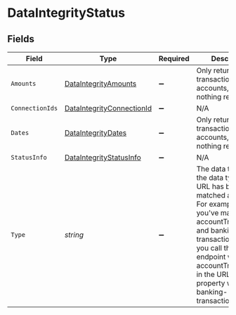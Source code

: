 # DataIntegrityStatus


## Fields

| Field                                                                                                                                                                                                                                                            | Type                                                                                                                                                                                                                                                             | Required                                                                                                                                                                                                                                                         | Description                                                                                                                                                                                                                                                      |
| ---------------------------------------------------------------------------------------------------------------------------------------------------------------------------------------------------------------------------------------------------------------- | ---------------------------------------------------------------------------------------------------------------------------------------------------------------------------------------------------------------------------------------------------------------- | ---------------------------------------------------------------------------------------------------------------------------------------------------------------------------------------------------------------------------------------------------------------- | ---------------------------------------------------------------------------------------------------------------------------------------------------------------------------------------------------------------------------------------------------------------- |
| `Amounts`                                                                                                                                                                                                                                                        | [DataIntegrityAmounts](../../Models/Shared/DataIntegrityAmounts.md)                                                                                                                                                                                              | :heavy_minus_sign:                                                                                                                                                                                                                                               | Only returned for transactions. For accounts, there is nothing returned.                                                                                                                                                                                         |
| `ConnectionIds`                                                                                                                                                                                                                                                  | [DataIntegrityConnectionId](../../Models/Shared/DataIntegrityConnectionId.md)                                                                                                                                                                                    | :heavy_minus_sign:                                                                                                                                                                                                                                               | N/A                                                                                                                                                                                                                                                              |
| `Dates`                                                                                                                                                                                                                                                          | [DataIntegrityDates](../../Models/Shared/DataIntegrityDates.md)                                                                                                                                                                                                  | :heavy_minus_sign:                                                                                                                                                                                                                                               | Only returned for transactions. For accounts, there is nothing returned.                                                                                                                                                                                         |
| `StatusInfo`                                                                                                                                                                                                                                                     | [DataIntegrityStatusInfo](../../Models/Shared/DataIntegrityStatusInfo.md)                                                                                                                                                                                        | :heavy_minus_sign:                                                                                                                                                                                                                                               | N/A                                                                                                                                                                                                                                                              |
| `Type`                                                                                                                                                                                                                                                           | *string*                                                                                                                                                                                                                                                         | :heavy_minus_sign:                                                                                                                                                                                                                                               | The data type which the data type in the URL has been matched against. For example, if you've matched accountTransactions and banking-transactions, and you call this endpoint with accountTransactions in the URL, this property would be banking-transactions. |